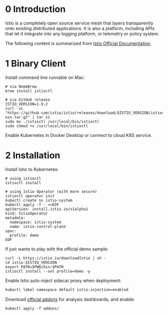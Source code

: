 # 0 Introduction

Istio is a completely open source service mesh that layers transparently onto existing distributed applications. It is also a platform, including APIs that let it integrate into any logging platform, or telemetry or policy system.

The following content is summarized from [Istio Official Documentation](https://istio.io/latest/).

# 1 Binary Client

Install command line runnable on Mac:

```shell
# via HomeBrew
brew install istioctl

# via GitHub release
ISTIO_VERSION=1.9.2
curl -sL "https://github.com/istio/istio/releases/download/$ISTIO_VERSION/istioctl-$ISTIO_VERSION-osx.tar.gz" | tar xz
sudo mv ./istioctl /usr/local/bin/istioctl
sudo chmod +x /usr/local/bin/istioctl
```

Enable Kubernetes in Docker Desktop or connect to cloud K8S service.

# 2 Installation

Install Istio to Kubernetes:

```shell
# using istioctl
istioctl install

# using Istio Operator (with more secure)
istioctl operator init
kubectl create ns istio-system
kubectl apply -f - <<EOF
apiVersion: install.istio.io/v1alpha1
kind: IstioOperator
metadata:
  namespace: istio-system
  name: istio-control-plane
spec:
  profile: demo
EOF

```

If just wants to play with the official demo sample:

```shell
curl -L https://istio.io/downloadIstio | sh -
cd istio-$ISTIO_VERSION
export PATH=$PWD/bin:$PATH
istioctl install --set profile=demo -y
```

Enable Istio auto-inject sidecar proxy when deployment:

``` sh
kubectl label namespace default istio-injection=enabled
```

Download [official addons](https://github.com/istio/istio/tree/master/samples/addons) for analysis dashboards, and enable:

``` shell
kubectl apply -f addons/
```
